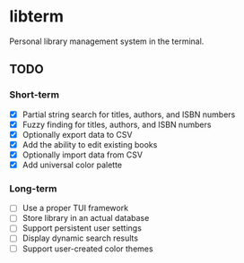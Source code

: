 # libterm

Personal library management system in the terminal.

## TODO

### Short-term

- [x] Partial string search for titles, authors, and ISBN numbers
- [x] Fuzzy finding for titles, authors, and ISBN numbers
- [x] Optionally export data to CSV
- [x] Add the ability to edit existing books
- [x] Optionally import data from CSV
- [x] Add universal color palette

### Long-term

- [ ] Use a proper TUI framework
- [ ] Store library in an actual database
- [ ] Support persistent user settings
- [ ] Display dynamic search results
- [ ] Support user-created color themes
